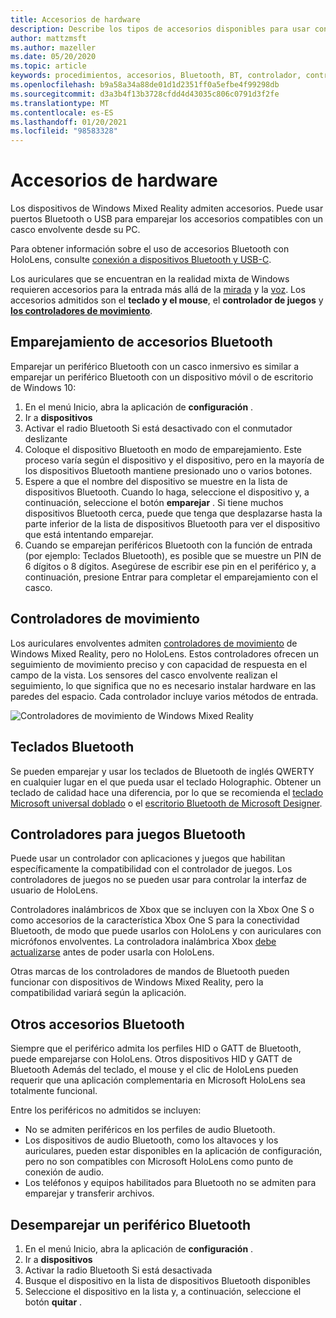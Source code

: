 ```yaml
---
title: Accesorios de hardware
description: Describe los tipos de accesorios disponibles para usar con Windows Mixed Reality y cómo configurarlos.
author: mattzmsft
ms.author: mazeller
ms.date: 05/20/2020
ms.topic: article
keywords: procedimientos, accesorios, Bluetooth, BT, controlador, controlador de juegos, clic, Xbox, hardware, auriculares de realidad mixta, auriculares de realidad mixta de Windows, auriculares de realidad virtual, controlador de movimiento
ms.openlocfilehash: b9a58a34a88de01d1d2351ff0a5efbe4f99298db
ms.sourcegitcommit: d3a3b4f13b3728cfdd4d43035c806c0791d3f2fe
ms.translationtype: MT
ms.contentlocale: es-ES
ms.lasthandoff: 01/20/2021
ms.locfileid: "98583328"
---
```

# <a name="hardware-accessories"></a>Accesorios de hardware

Los dispositivos de Windows Mixed Reality admiten accesorios. Puede usar puertos Bluetooth o USB para emparejar los accesorios compatibles con un casco envolvente desde su PC.

Para obtener información sobre el uso de accesorios Bluetooth con HoloLens, consulte [conexión a dispositivos Bluetooth y USB-C](/hololens/hololens-connect-devices).

Los auriculares que se encuentran en la realidad mixta de Windows requieren accesorios para la entrada más allá de la [mirada](../design/gaze-and-commit.md) y la [voz](../design/voice-input.md). Los accesorios admitidos son el **teclado y el mouse**, el **controlador de juegos** y **[los controladores de movimiento](../design/motion-controllers.md)**.

## <a name="pairing-bluetooth-accessories"></a>Emparejamiento de accesorios Bluetooth

Emparejar un periférico Bluetooth con un casco inmersivo es similar a emparejar un periférico Bluetooth con un dispositivo móvil o de escritorio de Windows 10:

1. En el menú Inicio, abra la aplicación de **configuración** .
2. Ir a **dispositivos**
3. Activar el radio Bluetooth Si está desactivado con el conmutador deslizante
4. Coloque el dispositivo Bluetooth en modo de emparejamiento. Este proceso varía según el dispositivo y el dispositivo, pero en la mayoría de los dispositivos Bluetooth mantiene presionado uno o varios botones.
5. Espere a que el nombre del dispositivo se muestre en la lista de dispositivos Bluetooth. Cuando lo haga, seleccione el dispositivo y, a continuación, seleccione el botón **emparejar** . Si tiene muchos dispositivos Bluetooth cerca, puede que tenga que desplazarse hasta la parte inferior de la lista de dispositivos Bluetooth para ver el dispositivo que está intentando emparejar.
6. Cuando se emparejan periféricos Bluetooth con la función de entrada (por ejemplo: Teclados Bluetooth), es posible que se muestre un PIN de 6 dígitos o 8 dígitos. Asegúrese de escribir ese pin en el periférico y, a continuación, presione Entrar para completar el emparejamiento con el casco.

## <a name="motion-controllers"></a>Controladores de movimiento

Los auriculares envolventes admiten [controladores de movimiento](../design/motion-controllers.md) de Windows Mixed Reality, pero no HoloLens. Estos controladores ofrecen un seguimiento de movimiento preciso y con capacidad de respuesta en el campo de la vista. Los sensores del casco envolvente realizan el seguimiento, lo que significa que no es necesario instalar hardware en las paredes del espacio. Cada controlador incluye varios métodos de entrada.

![Controladores de movimiento de Windows Mixed Reality](../design/images/winmr-ck-1080x1080-350px.jpg)

## <a name="bluetooth-keyboards"></a>Teclados Bluetooth

Se pueden emparejar y usar los teclados de Bluetooth de inglés QWERTY en cualquier lugar en el que pueda usar el teclado Holographic. Obtener un teclado de calidad hace una diferencia, por lo que se recomienda el [teclado Microsoft universal doblado](https://www.microsoft.com/accessories/products/keyboards/universal-foldable-keyboard/gu5-00001) o el [escritorio Bluetooth de Microsoft Designer](https://www.microsoft.com/accessories/products/keyboards/designer-bluetooth-desktop/7n9-00001).

## <a name="bluetooth-gamepads"></a>Controladores para juegos Bluetooth

Puede usar un controlador con aplicaciones y juegos que habilitan específicamente la compatibilidad con el controlador de juegos. Los controladores de juegos no se pueden usar para controlar la interfaz de usuario de HoloLens.

Controladores inalámbricos de Xbox que se incluyen con la Xbox One S o como accesorios de la característica Xbox One S para la conectividad Bluetooth, de modo que puede usarlos con HoloLens y con auriculares con micrófonos envolventes. La controladora inalámbrica Xbox [debe actualizarse](https://support.xbox.com/xbox-one/accessories/update-controller-for-stereo-headset-adapter) antes de poder usarla con HoloLens.

Otras marcas de los controladores de mandos de Bluetooth pueden funcionar con dispositivos de Windows Mixed Reality, pero la compatibilidad variará según la aplicación.

## <a name="other-bluetooth-accessories"></a>Otros accesorios Bluetooth

Siempre que el periférico admita los perfiles HID o GATT de Bluetooth, puede emparejarse con HoloLens. Otros dispositivos HID y GATT de Bluetooth Además del teclado, el mouse y el clic de HoloLens pueden requerir que una aplicación complementaria en Microsoft HoloLens sea totalmente funcional.

Entre los periféricos no admitidos se incluyen:

* No se admiten periféricos en los perfiles de audio Bluetooth.
* Los dispositivos de audio Bluetooth, como los altavoces y los auriculares, pueden estar disponibles en la aplicación de configuración, pero no son compatibles con Microsoft HoloLens como punto de conexión de audio.
* Los teléfonos y equipos habilitados para Bluetooth no se admiten para emparejar y transferir archivos.

## <a name="unpairing-a-bluetooth-peripheral"></a>Desemparejar un periférico Bluetooth

1. En el menú Inicio, abra la aplicación de **configuración** .
2. Ir a **dispositivos**
3. Activar la radio Bluetooth Si está desactivada
4. Busque el dispositivo en la lista de dispositivos Bluetooth disponibles
5. Seleccione el dispositivo en la lista y, a continuación, seleccione el botón **quitar** .